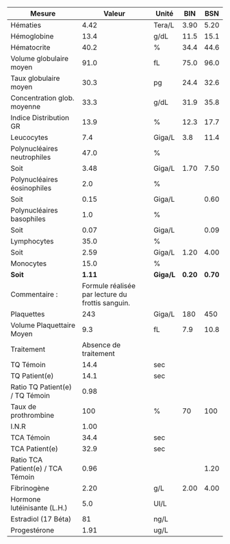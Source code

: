 |              Mesure             |                     Valeur                     |   Unité  |   BIN  |   BSN  |
|---------------------------------|------------------------------------------------|----------|--------|--------|
|             Hématies            |                      4.42                      |  Tera/L  |  3.90  |  5.20  |
|           Hémoglobine           |                      13.4                      |   g/dL   |  11.5  |  15.1  |
|           Hématocrite           |                      40.2                      |     %    |  34.4  |  44.6  |
|     Volume globulaire moyen     |                      91.0                      |    fL    |  75.0  |  96.0  |
|      Taux globulaire moyen      |                      30.3                      |    pg    |  24.4  |  32.6  |
|   Concentration glob. moyenne   |                      33.3                      |   g/dL   |  31.9  |  35.8  |
|      Indice Distribution GR     |                      13.9                      |     %    |  12.3  |  17.7  |
|            Leucocytes           |                       7.4                      |  Giga/L  |   3.8  |  11.4  |
|   Polynucléaires neutrophiles   |                      47.0                      |     %    |        |        |
|               Soit              |                      3.48                      |  Giga/L  |  1.70  |  7.50  |
|   Polynucléaires éosinophiles   |                       2.0                      |     %    |        |        |
|               Soit              |                      0.15                      |  Giga/L  |        |  0.60  |
|    Polynucléaires basophiles    |                       1.0                      |     %    |        |        |
|               Soit              |                      0.07                      |  Giga/L  |        |  0.09  |
|           Lymphocytes           |                      35.0                      |     %    |        |        |
|               Soit              |                      2.59                      |  Giga/L  |  1.20  |  4.00  |
|            Monocytes            |                      15.0                      |     %    |        |        |
|             **Soit**            |                    **1.11**                    |**Giga/L**|**0.20**|**0.70**|
|          Commentaire :          |Formule réalisée par lecture du frottis sanguin.|          |        |        |
|            Plaquettes           |                       243                      |  Giga/L  |   180  |   450  |
|    Volume Plaquettaire Moyen    |                       9.3                      |    fL    |   7.9  |  10.8  |
|            Traitement           |              Absence de traitement             |          |        |        |
|            TQ Témoin            |                      14.4                      |    sec   |        |        |
|          TQ Patient(e)          |                      14.1                      |    sec   |        |        |
| Ratio TQ Patient(e) / TQ Témoin |                      0.98                      |          |        |        |
|       Taux de prothrombine      |                       100                      |     %    |   70   |   100  |
|              I.N.R              |                      1.00                      |          |        |        |
|            TCA Témoin           |                      34.4                      |    sec   |        |        |
|          TCA Patient(e)         |                      32.9                      |    sec   |        |        |
|Ratio TCA Patient(e) / TCA Témoin|                      0.96                      |          |        |  1.20  |
|           Fibrinogène           |                      2.20                      |    g/L   |  2.00  |  4.00  |
|   Hormone lutéinisante (L.H.)   |                       5.0                      |   UI/L   |        |        |
|       Estradiol (17 Béta)       |                       81                       |   ng/L   |        |        |
|           Progestérone          |                      1.91                      |   ug/L   |        |        |